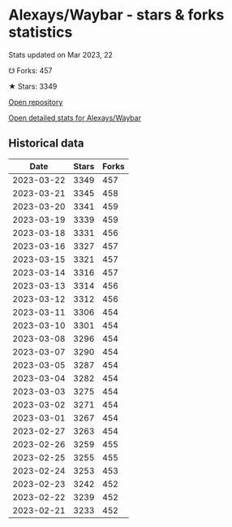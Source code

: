 # Alexays/Waybar - stars & forks statistics

Stats updated on Mar 2023, 22

☋ Forks: 457

★ Stars: 3349

[Open repository](https://github.com/Alexays/Waybar)

[Open detailed stats for Alexays/Waybar](https://reviewgithub.com/rep/Alexays/Waybar)

## Historical data
| Date | Stars | Forks |
|------|-------|-------|
| 2023-03-22 | 3349 | 457 | 
| 2023-03-21 | 3345 | 458 | 
| 2023-03-20 | 3341 | 459 | 
| 2023-03-19 | 3339 | 459 | 
| 2023-03-18 | 3331 | 456 | 
| 2023-03-16 | 3327 | 457 | 
| 2023-03-15 | 3321 | 457 | 
| 2023-03-14 | 3316 | 457 | 
| 2023-03-13 | 3314 | 456 | 
| 2023-03-12 | 3312 | 456 | 
| 2023-03-11 | 3306 | 454 | 
| 2023-03-10 | 3301 | 454 | 
| 2023-03-08 | 3296 | 454 | 
| 2023-03-07 | 3290 | 454 | 
| 2023-03-05 | 3287 | 454 | 
| 2023-03-04 | 3282 | 454 | 
| 2023-03-03 | 3275 | 454 | 
| 2023-03-02 | 3271 | 454 | 
| 2023-03-01 | 3267 | 454 | 
| 2023-02-27 | 3263 | 454 | 
| 2023-02-26 | 3259 | 455 | 
| 2023-02-25 | 3255 | 455 | 
| 2023-02-24 | 3253 | 453 | 
| 2023-02-23 | 3242 | 452 | 
| 2023-02-22 | 3239 | 452 | 
| 2023-02-21 | 3233 | 452 | 


